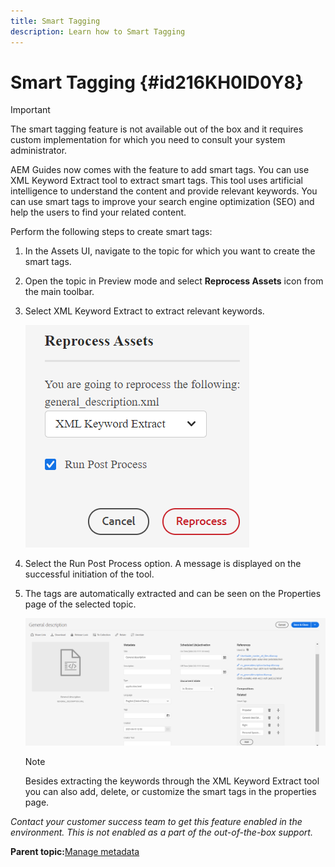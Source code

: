 ```yaml
---
title: Smart Tagging
description: Learn how to Smart Tagging
---
```


# Smart Tagging {#id216KH0ID0Y8}

>[!IMPORTANT]
>
> The smart tagging feature is not available out of the box and it requires custom implementation for which you need to consult your system administrator.

AEM Guides now comes with the feature to add smart tags. You can use XML Keyword Extract tool to extract smart tags. This tool uses artificial intelligence to understand the content and provide relevant keywords. You can use smart tags to improve your search engine optimization \(SEO\) and help the users to find your related content.

Perform the following steps to create smart tags:

1.  In the Assets UI, navigate to the topic for which you want to create the smart tags.
1.  Open the topic in Preview mode and select **Reprocess Assets** icon from the main toolbar.
1.  Select XML Keyword Extract to extract relevant keywords.

    ![](images/smart-tag-reprocess-asset.png)

1.  Select the Run Post Process option. A message is displayed on the successful initiation of the tool.
1.  The tags are automatically extracted and can be seen on the Properties page of the selected topic.

    ![](images/properties-smart-tags.png)

    >[!NOTE]
    >
    > Besides extracting the keywords through the XML Keyword Extract tool you can also add, delete, or customize the smart tags in the properties page.


*Contact your customer success team to get this feature enabled in the environment. This is not enabled as a part of the out-of-the-box support.*

**Parent topic:**[Manage metadata](manage-metadata.md)

